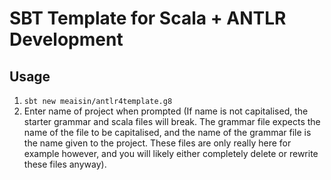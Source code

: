# SBT Template for Scala + ANTLR Development

## Usage

1. `sbt new meaisin/antlr4template.g8`
2. Enter name of project when prompted (If name is not capitalised, the starter grammar and scala files will break. The grammar file expects the name of the file to be capitalised, and the name of the grammar file is the name given to the project. These files are only really here for example however, and you will likely either completely delete or rewrite these files anyway).
